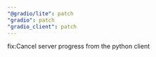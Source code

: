 ```yaml
---
"@gradio/lite": patch
"gradio": patch
"gradio_client": patch
---
```


fix:Cancel  server progress from the python client
